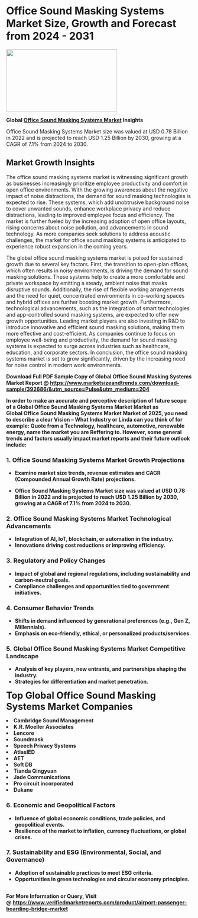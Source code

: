 <H1>Office Sound Masking Systems Market Size, Growth and Forecast from 2024 - 2031</H1><img class="aligncenter size-medium wp-image-584254" src="https://thirdeyenews.in/wp-content/uploads/2024/09/Global-Market-Research-300x168.jpeg" alt="" width="300" height="168" /><p><strong>Global&nbsp;<a href="https://www.marketsizeandtrends.com/download-sample/392686/&amp;utm_source=Pulse&amp;utm_medium=204">Office Sound Masking Systems Market</a> Insights</strong></p><p>Office Sound Masking Systems Market size was valued at USD 0.78 Billion in 2022 and is projected to reach USD 1.25 Billion by 2030, growing at a CAGR of 7.1% from 2024 to 2030.</p><p><h2>Market Growth Insights</h2> <p>The office sound masking systems market is witnessing significant growth as businesses increasingly prioritize employee productivity and comfort in open office environments. With the growing awareness about the negative impact of noise distractions, the demand for sound masking technologies is expected to rise. These systems, which add unobtrusive background noise to cover unwanted sounds, enhance workplace privacy and reduce distractions, leading to improved employee focus and efficiency. The market is further fueled by the increasing adoption of open office layouts, rising concerns about noise pollution, and advancements in sound technology. As more companies seek solutions to address acoustic challenges, the market for office sound masking systems is anticipated to experience robust expansion in the coming years.</p> <p><strong></strong></p> <p>The global office sound masking systems market is poised for sustained growth due to several key factors. First, the transition to open-plan offices, which often results in noisy environments, is driving the demand for sound masking solutions. These systems help to create a more comfortable and private workspace by emitting a steady, ambient noise that masks disruptive sounds. Additionally, the rise of flexible working arrangements and the need for quiet, concentrated environments in co-working spaces and hybrid offices are further boosting market growth. Furthermore, technological advancements, such as the integration of smart technologies and app-controlled sound masking systems, are expected to offer new growth opportunities. Leading market players are also investing in R&D to introduce innovative and efficient sound masking solutions, making them more effective and cost-efficient. As companies continue to focus on employee well-being and productivity, the demand for sound masking systems is expected to surge across industries such as healthcare, education, and corporate sectors. In conclusion, the office sound masking systems market is set to grow significantly, driven by the increasing need for noise control in modern work environments.</p> <p><strong></p><p><span class=""><strong>Download Full PDF Sample Copy of Global Office Sound Masking Systems Market Report</strong> @ <a href="https://www.marketsizeandtrends.com/download-sample/392686/&amp;utm_source=Pulse&amp;utm_medium=204" target="_blank">https://www.marketsizeandtrends.com/download-sample/392686/&amp;utm_source=Pulse&amp;utm_medium=204</a></span></p><p>In order to make an accurate and perceptive description of future scope of a Global&nbsp;Office Sound Masking Systems Market Market as Global&nbsp;Office Sound Masking Systems Market Market of 2025, you need to describe a clear Vision &ndash; What Industry or Linda can you think of for example: Quote from a Technology, healthcare, automotive, renewable energy, name the market you are Reffering to. However, some general trends and factors usually impact market reports and their future outlook include:</p><h3>1.&nbsp;<strong>Office Sound Masking Systems Market Growth Projections</strong></h3><ul><li>Examine market size trends, revenue estimates and CAGR (Compounded Annual Growth Rate) projections.</li><li><p>Office Sound Masking Systems Market size was valued at USD 0.78 Billion in 2022 and is projected to reach USD 1.25 Billion by 2030, growing at a CAGR of 7.1% from 2024 to 2030.</p></li></ul><h3>2.&nbsp;<strong>Office Sound Masking Systems Market Technological Advancements</strong></h3><ul><li>Integration of AI, IoT, blockchain, or automation in the industry.</li><li>Innovations driving cost reductions or improving efficiency.</li></ul><h3>3.&nbsp;<strong>Regulatory and Policy Changes</strong></h3><ul><li>Impact of global and regional regulations, including sustainability and carbon-neutral goals.</li><li>Compliance challenges and opportunities tied to government initiatives.</li></ul><h3>4.&nbsp;<strong>Consumer Behavior Trends</strong></h3><ul><li>Shifts in demand influenced by generational preferences (e.g., Gen Z, Millennials).</li><li>Emphasis on eco-friendly, ethical, or personalized products/services.</li></ul><h3>5.&nbsp;<strong>Global Office Sound Masking Systems Market Competitive Landscape</strong></h3><ul><li>Analysis of key players, new entrants, and partnerships shaping the industry.</li><li>Strategies for differentiation and market penetration.</li></ul><p data-pm-slice="1 1 []"><span style="color: inherit; font-family: inherit; font-size: 25px;">Top Global Office Sound Masking Systems Market Companies</span></p><div class="" data-test-id=""><p><li>Cambridge Sound Management</li><li> K.R. Moeller Associates</li><li> Lencore</li><li> Soundmask</li><li> Speech Privacy Systems</li><li> AtlasIED</li><li> AET</li><li> Soft DB</li><li> Tianda Qingyuan</li><li> Jade Communications</li><li> Pro circuit incorporated</li><li> Dukane</li></p></div><h3>6.&nbsp;<strong>Economic and Geopolitical Factors</strong></h3><ul><li>Influence of global economic conditions, trade policies, and geopolitical events.</li><li>Resilience of the market to inflation, currency fluctuations, or global crises.</li></ul><h3>7.&nbsp;<strong>Sustainability and ESG (Environmental, Social, and Governance)</strong></h3><ul><li>Adoption of sustainable practices to meet ESG criteria.</li><li>Opportunities in green technologies and circular economy principles.</li></ul><h2><strong style="font-size: 14px;">For More Information or Query, Visit @&nbsp;</strong><a style="background-color: #ffffff; font-size: 14px;" href="https://www.marketsizeandtrends.com/report/office-sound-masking-systems-market/" target="_blank">https://www.verifiedmarketreports.com/product/airport-passenger-boarding-bridge-market</a></h2>
